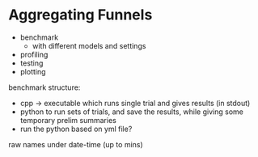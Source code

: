 # Aggregating Funnels

- benchmark
  - with different models and settings
- profiling
- testing
- plotting

benchmark structure:

- cpp -> executable which runs single trial and gives results (in stdout)
- python to run sets of trials, and save the results, while giving some temporary prelim summaries
- run the python based on yml file?

raw names under date-time (up to mins)
